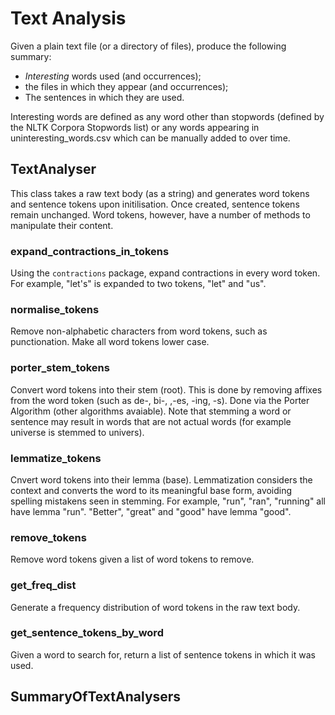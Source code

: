 # Text Analysis

Given a plain text file (or a directory of files), produce the following summary: 
* _Interesting_ words used (and occurrences);
* the files in which they appear (and occurrences);
* The sentences in which they are used.

Interesting words are defined as any word other than stopwords (defined by the NLTK Corpora Stopwords list) or any words appearing in uninteresting_words.csv which can be manually added to over time.

## TextAnalyser

This class takes a raw text body (as a string) and generates word tokens and sentence tokens upon initilisation. Once created, sentence tokens remain unchanged. Word tokens, however, have a number of methods to manipulate their content. 

### expand_contractions_in_tokens

Using the `contractions` package, expand contractions in every word token. For example, "let's" is expanded to two tokens, "let" and "us".

### normalise_tokens

Remove non-alphabetic characters from word tokens, such as punctionation. Make all word tokens lower case.

### porter_stem_tokens

Convert word tokens into their stem (root). This is done by removing affixes from the word token (such as de-, bi-, ,-es, -ing, -s). Done via the Porter Algorithm (other algorithms avaiable). 
Note that stemming a word or sentence may result in words that are not actual words (for example universe is stemmed to univers).

### lemmatize_tokens

Cnvert word tokens into their lemma (base). Lemmatization considers the context and converts the word to its meaningful base form, avoiding spelling mistakens seen in stemming. For example, "run", "ran", "running" all have lemma "run". "Better", "great" and "good" have lemma "good".

### remove_tokens

Remove word tokens given a list of word tokens to remove.

### get_freq_dist

Generate a frequency distribution of word tokens in the raw text body.

### get_sentence_tokens_by_word

Given a word to search for, return a list of sentence tokens in which it was used.

## SummaryOfTextAnalysers
